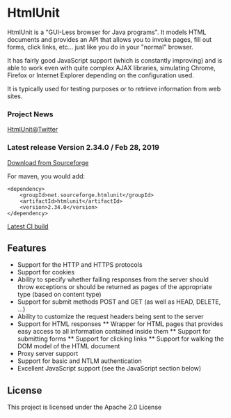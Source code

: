 # HtmlUnit

HtmlUnit is a "GUI-Less browser for Java programs". It models HTML documents and provides an API that allows you to invoke pages, fill out forms, click links, etc... just like you do in your "normal" browser.

It has fairly good JavaScript support (which is constantly improving) and is able to work even with quite complex AJAX libraries, simulating Chrome, Firefox or Internet Explorer depending on the configuration used.

It is typically used for testing purposes or to retrieve information from web sites.

### Project News
[HtmlUnit@Twitter][3]

### Latest release Version 2.34.0 / Feb 28, 2019
[Download from Sourceforge][1]

For maven, you would add:

    <dependency>
        <groupId>net.sourceforge.htmlunit</groupId>
        <artifactId>htmlunit</artifactId>
        <version>2.34.0</version>
    </dependency>

[Latest CI build][2]

## Features
* Support for the HTTP and HTTPS protocols
* Support for cookies
* Ability to specify whether failing responses from the server should throw exceptions or should be returned as pages of the appropriate type (based on content type)
* Support for submit methods POST and GET (as well as HEAD, DELETE, ...)
* Ability to customize the request headers being sent to the server
* Support for HTML responses
** Wrapper for HTML pages that provides easy access to all information contained inside them
** Support for submitting forms
** Support for clicking links
** Support for walking the DOM model of the HTML document
* Proxy server support
* Support for basic and NTLM authentication
* Excellent JavaScript support (see the JavaScript section below)



## License

This project is licensed under the Apache 2.0 License


[1]: https://sourceforge.net/projects/htmlunit/files/htmlunit/2.33/ "HtmlUnit on sourceforge"
[2]: http://83.169.43.181/jenkins/view/HtmlUnit/job/HtmlUnit/ "HtmlUnit CI"
[3]: https://twitter.com/HtmlUnit "https://twitter.com/HtmlUnit"
